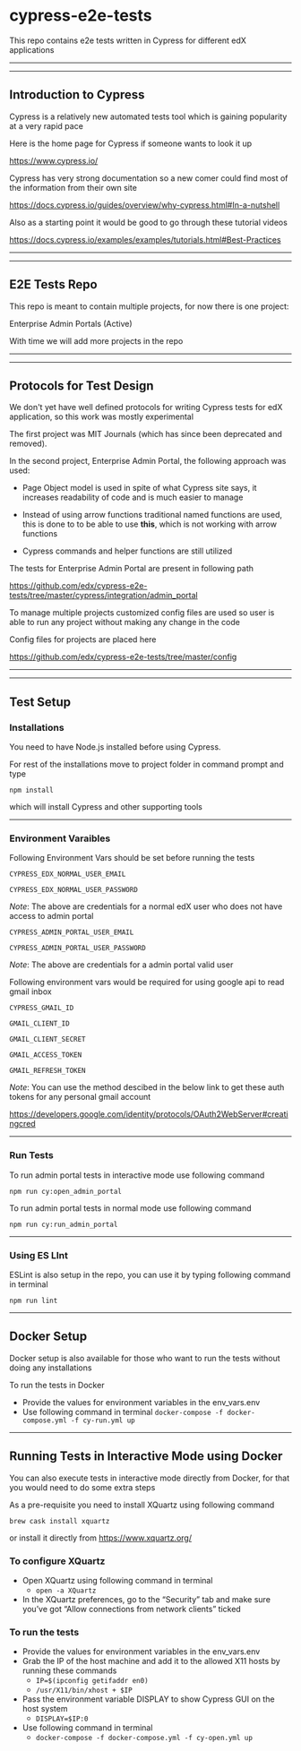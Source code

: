 # cypress-e2e-tests

This repo contains e2e tests written in Cypress for different edX applications

---
---

## Introduction to Cypress

Cypress is a relatively new automated tests tool which is gaining popularity at a very rapid pace

Here is the home page for Cypress if someone wants to look it up

<https://www.cypress.io/>

Cypress has very strong documentation so a new comer could find most of the information from their own site

<https://docs.cypress.io/guides/overview/why-cypress.html#In-a-nutshell>

Also as a starting point it would be good to go through these tutorial videos

<https://docs.cypress.io/examples/examples/tutorials.html#Best-Practices>

---
---

## E2E Tests Repo

This repo is meant to contain multiple projects, for now there is one project:

Enterprise Admin Portals (Active)

With time we will add more projects in the repo

---
---

## Protocols for Test Design

We don't yet have well defined protocols for writing Cypress tests for edX application, so this work was mostly experimental

The first project was MIT Journals (which has since been deprecated and removed).

In the second project, Enterprise Admin Portal, the following approach was used:

* Page Object model is used in spite of what Cypress site says, it increases readability of code and is much easier to manage

* Instead of using arrow functions traditional named functions are used, this is done to to be able to use **this**, which is not working with arrow functions

* Cypress commands and helper functions are still utilized

The tests for Enterprise Admin Portal are present in following path

<https://github.com/edx/cypress-e2e-tests/tree/master/cypress/integration/admin_portal>

To manage multiple projects customized config files are used so user is able to run any project without making any change in the code

Config files for projects are placed here

<https://github.com/edx/cypress-e2e-tests/tree/master/config>

---
---

## Test Setup

### Installations

You need to have Node.js installed before using Cypress.

For rest of the installations move to project folder in command prompt and type

`npm install`

which will install Cypress and other supporting tools

---

### Environment Varaibles

Following Environment Vars should be set before running the tests

`CYPRESS_EDX_NORMAL_USER_EMAIL`

`CYPRESS_EDX_NORMAL_USER_PASSWORD`

_Note_: The above are credentials for a normal edX user who does not have access to admin portal

`CYPRESS_ADMIN_PORTAL_USER_EMAIL`

`CYPRESS_ADMIN_PORTAL_USER_PASSWORD`

_Note_: The above are credentials for a admin portal valid user

Following environment vars would be required for using google api to read gmail inbox

`CYPRESS_GMAIL_ID`

`GMAIL_CLIENT_ID`

`GMAIL_CLIENT_SECRET`

`GMAIL_ACCESS_TOKEN`

`GMAIL_REFRESH_TOKEN`

_Note_: You can use the method descibed in the below link to get these auth tokens for any personal gmail account

<https://developers.google.com/identity/protocols/OAuth2WebServer#creatingcred>

---

### Run Tests

To run admin portal tests in interactive mode use following command

`npm run cy:open_admin_portal`

To run admin portal tests in normal mode use following command

`npm run cy:run_admin_portal`

---

### Using ES LInt

ESLint is also setup in the repo, you can use it by typing following command in terminal

`npm run lint`

---

## Docker Setup

Docker setup is also available for those who want to run the tests without doing any installations

To run the tests in Docker

* Provide the values for environment variables in the env_vars.env
* Use following command in terminal
        `docker-compose -f docker-compose.yml -f cy-run.yml up`

---

## Running Tests in Interactive Mode using Docker

You can also execute tests in interactive mode directly from Docker, for that you would need to do
some extra steps

As a pre-requisite you need to install XQuartz using following command

`brew cask install xquartz`

or install it directly from <https://www.xquartz.org/>

### To configure XQuartz

* Open XQuartz using following command in terminal
  * `open -a XQuartz`
* In the XQuartz preferences, go to the “Security” tab and make sure you’ve got “Allow connections from network clients” ticked

### To run the tests

* Provide the values for environment variables in the env_vars.env
* Grab the IP of the host machine and add it to the allowed X11 hosts by running these commands
  * `IP=$(ipconfig getifaddr en0)`
  * `/usr/X11/bin/xhost + $IP`
* Pass the environment variable DISPLAY to show Cypress GUI on the host system
  * `DISPLAY=$IP:0`
* Use following command in terminal
  * `docker-compose -f docker-compose.yml -f cy-open.yml up`
